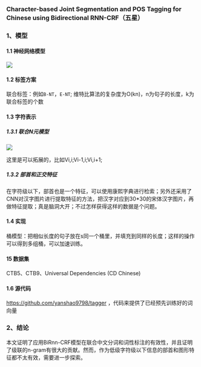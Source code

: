### Character-based Joint Segmentation and POS Tagging for Chinese using Bidirectional RNN-CRF（五星） 

### 1、模型

#### 1.1 神经网络模型

![](http://ogtxggxo6.bkt.clouddn.com/uy.png?imageslim)

#### 1.2 标签方案

联合标签：例如`B-NT`，`E-NT`; 维特比算法的复杂度为O(kn)，n为句子的长度，k为联合标签的个数

#### 1.3 字符表示

##### 1.3.1 联合N元模型

![](http://ogtxggxo6.bkt.clouddn.com/uud.png?imageslim)

这里是可以拓展的，比如Vi,i;Vi-1,i;Vi,i+1;

##### 1.3.2 部首和正交特征

在字符级以下，部首也是一个特征，可以使用康熙字典进行检索；另外还采用了CNN对汉字图片进行提取特征的方法，把汉字对应到30*30的宋体汉字图片，再做特征提取；真是脑洞大开；不过怎样获得这样的数据是个问题。

#### 1.4 实现

桶模型：把相似长度的句子放在s同一个桶里，并填充到同样的长度；这样的操作可以得到多组桶，可以加速训练。

#### 15 数据集

CTB5、CTB9、Universal Dependencies (CD Chinese) 

#### 1.6 源代码

https://github.com/yanshao9798/tagger ，代码来提供了已经预先训练好的词向量

### 2、结论

本文证明了应用BiRnn-CRF模型在联合中文分词和词性标注的有效性，并且证明了级联的n-gram有很大的贡献。然而，作为低级字符级以下信息的部首和图形特征都不太有效，需要进一步探索。